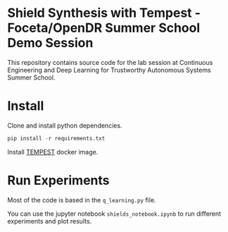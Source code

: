 #  Shield Synthesis with Tempest - Foceta/OpenDR Summer School Demo Session

This repository contains source code for the lab session
at Continuous Engineering and Deep Learning for Trustworthy Autonomous Systems Summer School.

# Install

Clone and install python dependencies.
```python
pip install -r requirements.txt
```

Install [TEMPEST](https://tempest-synthesis.org/)
docker image.

# Run Experiments

Most of the code is based in the `q_learning.py` file. 

You can use the jupyter notebook `shields_notebook.ipynb` to run different experiments and plot results.